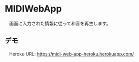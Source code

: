 # MIDIWebApp

　画面に入力された情報に従って和音を再生します。

## デモ
　Heroku URL: https://midi-web-app-heroku.herokuapp.com/
